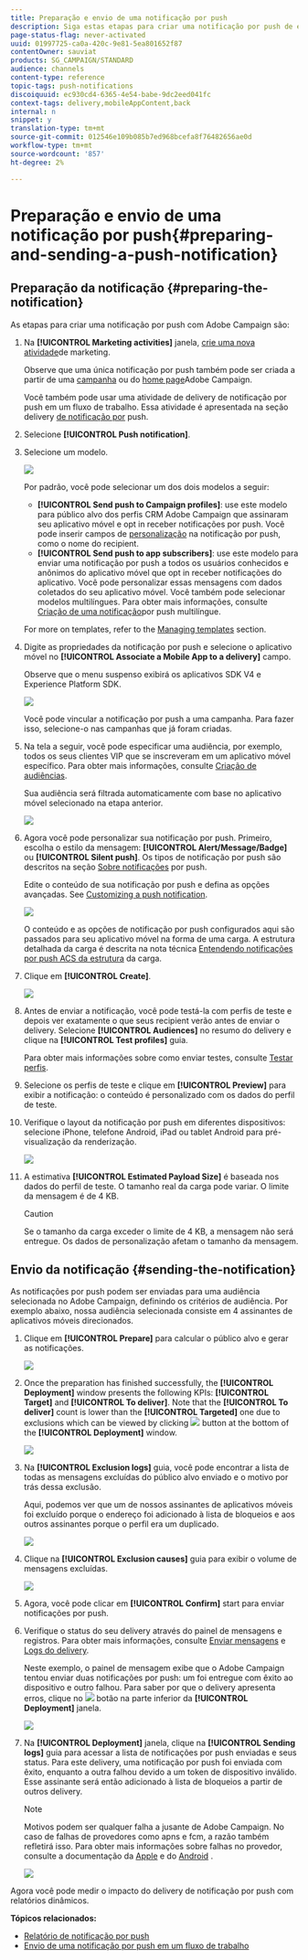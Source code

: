```yaml
---
title: Preparação e envio de uma notificação por push
description: Siga estas etapas para criar uma notificação por push de envio único no Adobe Campaign.
page-status-flag: never-activated
uuid: 01997725-ca0a-420c-9e81-5ea801652f87
contentOwner: sauviat
products: SG_CAMPAIGN/STANDARD
audience: channels
content-type: reference
topic-tags: push-notifications
discoiquuid: ec930cd4-6365-4e54-babe-9dc2eed041fc
context-tags: delivery,mobileAppContent,back
internal: n
snippet: y
translation-type: tm+mt
source-git-commit: 012546e109b085b7ed968bcefa8f76482656ae0d
workflow-type: tm+mt
source-wordcount: '857'
ht-degree: 2%

---
```



# Preparação e envio de uma notificação por push{#preparing-and-sending-a-push-notification}

## Preparação da notificação {#preparing-the-notification}

As etapas para criar uma notificação por push com Adobe Campaign são:

1. Na **[!UICONTROL Marketing activities]** janela, [crie uma nova atividade](../../start/using/marketing-activities.md#creating-a-marketing-activity)de marketing.

   Observe que uma única notificação por push também pode ser criada a partir de uma [campanha](../../start/using/marketing-activities.md#creating-a-marketing-activity) ou do [home page](../../start/using/interface-description.md#home-page)Adobe Campaign.

   Você também pode usar uma atividade de delivery de notificação por push em um fluxo de trabalho. Essa atividade é apresentada na seção delivery [de notificação por](../../automating/using/push-notification-delivery.md) push.

1. Selecione **[!UICONTROL Push notification]**.
1. Selecione um modelo.

   ![](assets/push_notif_type.png)

   Por padrão, você pode selecionar um dos dois modelos a seguir:

   * **[!UICONTROL Send push to Campaign profiles]**: use este modelo para público alvo dos perfis CRM Adobe Campaign que assinaram seu aplicativo móvel e opt in receber notificações por push. Você pode inserir campos de [personalização](../../designing/using/personalization.md#inserting-a-personalization-field) na notificação por push, como o nome do recipient.
   * **[!UICONTROL Send push to app subscribers]**: use este modelo para enviar uma notificação por push a todos os usuários conhecidos e anônimos do aplicativo móvel que opt in receber notificações do aplicativo. Você pode personalizar essas mensagens com dados coletados do seu aplicativo móvel.
   Você também pode selecionar modelos multilíngues. Para obter mais informações, consulte [Criação de uma notificação](../../channels/using/creating-a-multilingual-push-notification.md)por push multilíngue.

   For more on templates, refer to the [Managing templates](../../start/using/marketing-activity-templates.md) section.

1. Digite as propriedades da notificação por push e selecione o aplicativo móvel no **[!UICONTROL Associate a Mobile App to a delivery]** campo.

   Observe que o menu suspenso exibirá os aplicativos SDK V4 e Experience Platform SDK.

   ![](assets/push_notif_properties.png)

   Você pode vincular a notificação por push a uma campanha. Para fazer isso, selecione-o nas campanhas que já foram criadas.

1. Na tela a seguir, você pode especificar uma audiência, por exemplo, todos os seus clientes VIP que se inscreveram em um aplicativo móvel específico. Para obter mais informações, consulte [Criação de audiências](../../audiences/using/creating-audiences.md).

   Sua audiência será filtrada automaticamente com base no aplicativo móvel selecionado na etapa anterior.

   ![](assets/push_notif_audience.png)

1. Agora você pode personalizar sua notificação por push. Primeiro, escolha o estilo da mensagem: **[!UICONTROL Alert/Message/Badge]** ou **[!UICONTROL Silent push]**. Os tipos de notificação por push são descritos na seção [Sobre notificações](../../channels/using/about-push-notifications.md) por push.

   Edite o conteúdo de sua notificação por push e defina as opções avançadas. See [Customizing a push notification](../../channels/using/customizing-a-push-notification.md).

   ![](assets/push_notif_content.png)

   O conteúdo e as opções de notificação por push configurados aqui são passados para seu aplicativo móvel na forma de uma carga. A estrutura detalhada da carga é descrita na nota técnica [Entendendo notificações por push ACS da estrutura](https://helpx.adobe.com/campaign/kb/understanding-campaign-standard-push-notifications-payload-struc.html) da carga.

1. Clique em **[!UICONTROL Create]**.

   ![](assets/push_notif_content_2.png)

1. Antes de enviar a notificação, você pode testá-la com perfis de teste e depois ver exatamente o que seus recipient verão antes de enviar o delivery. Selecione **[!UICONTROL Audiences]** no resumo do delivery e clique na **[!UICONTROL Test profiles]** guia.

   Para obter mais informações sobre como enviar testes, consulte [Testar perfis](../../sending/using/sending-proofs.md).

1. Selecione os perfis de teste e clique em **[!UICONTROL Preview]** para exibir a notificação: o conteúdo é personalizado com os dados do perfil de teste.
1. Verifique o layout da notificação por push em diferentes dispositivos: selecione iPhone, telefone Android, iPad ou tablet Android para pré-visualização da renderização.

   ![](assets/push_notif_preview.png)

1. A estimativa **[!UICONTROL Estimated Payload Size]** é baseada nos dados do perfil de teste. O tamanho real da carga pode variar. O limite da mensagem é de 4 KB.

   >[!CAUTION]
   >
   >Se o tamanho da carga exceder o limite de 4 KB, a mensagem não será entregue. Os dados de personalização afetam o tamanho da mensagem.

## Envio da notificação {#sending-the-notification}

As notificações por push podem ser enviadas para uma audiência selecionada no Adobe Campaign, definindo os critérios de audiência. Por exemplo abaixo, nossa audiência selecionada consiste em 4 assinantes de aplicativos móveis direcionados.

1. Clique em **[!UICONTROL Prepare]** para calcular o público alvo e gerar as notificações.

   ![](assets/push_send_1.png)

1. Once the preparation has finished successfully, the **[!UICONTROL Deployment]** window presents the following KPIs: **[!UICONTROL Target]** and **[!UICONTROL To deliver]**. Note that the **[!UICONTROL To deliver]** count is lower than the **[!UICONTROL Targeted]** one due to exclusions which can be viewed by clicking ![](assets/lp_link_properties.png) button at the bottom of the **[!UICONTROL Deployment]** window.

   ![](assets/push_send_2.png)

1. Na **[!UICONTROL Exclusion logs]** guia, você pode encontrar a lista de todas as mensagens excluídas do público alvo enviado e o motivo por trás dessa exclusão.

   Aqui, podemos ver que um de nossos assinantes de aplicativos móveis foi excluído porque o endereço foi adicionado à lista de bloqueios e aos outros assinantes porque o perfil era um duplicado.

   ![](assets/push_send_5.png)

1. Clique na **[!UICONTROL Exclusion causes]** guia para exibir o volume de mensagens excluídas.

   ![](assets/push_send_7.png)

1. Agora, você pode clicar em **[!UICONTROL Confirm]** start para enviar notificações por push.
1. Verifique o status do seu delivery através do painel de mensagens e registros. Para obter mais informações, consulte [Enviar mensagens](../../sending/using/confirming-the-send.md) e [Logs do delivery](../../sending/using/monitoring-a-delivery.md#delivery-logs).

   Neste exemplo, o painel de mensagem exibe que o Adobe Campaign tentou enviar duas notificações por push: um foi entregue com êxito ao dispositivo e outro falhou. Para saber por que o delivery apresenta erros, clique no ![](assets/lp_link_properties.png) botão na parte inferior da **[!UICONTROL Deployment]** janela.

   ![](assets/push_send_4.png)

1. Na **[!UICONTROL Deployment]** janela, clique na **[!UICONTROL Sending logs]** guia para acessar a lista de notificações por push enviadas e seus status. Para este delivery, uma notificação por push foi enviada com êxito, enquanto a outra falhou devido a um token de dispositivo inválido. Esse assinante será então adicionado à lista de bloqueios a partir de outros delivery.

   >[!NOTE]
   >
   >Motivos podem ser qualquer falha a jusante de Adobe Campaign. No caso de falhas de provedores como apns e fcm, a razão também refletirá isso. Para obter mais informações sobre falhas no provedor, consulte a documentação da [Apple](https://developer.apple.com/library/content/documentation/NetworkingInternet/Conceptual/RemoteNotificationsPG/CommunicatingwithAPNs.html) e do [Android](https://firebase.google.com/docs/cloud-messaging/http-server-ref) .

   ![](assets/push_send_6.png)

Agora você pode medir o impacto do delivery de notificação por push com relatórios dinâmicos.

**Tópicos relacionados:**

* [Relatório de notificação por push](../../reporting/using/push-notification-report.md)
* [Envio de uma notificação por push em um fluxo de trabalho](../../automating/using/push-notification-delivery.md)

